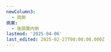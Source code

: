 ```yaml
---
newColumn3:
  - 両側
病巣:
  - 後頭葉内側
lastmod: '2025-04-06'
last_edited: 2025-02-27T00:00:00.000Z
---
```



